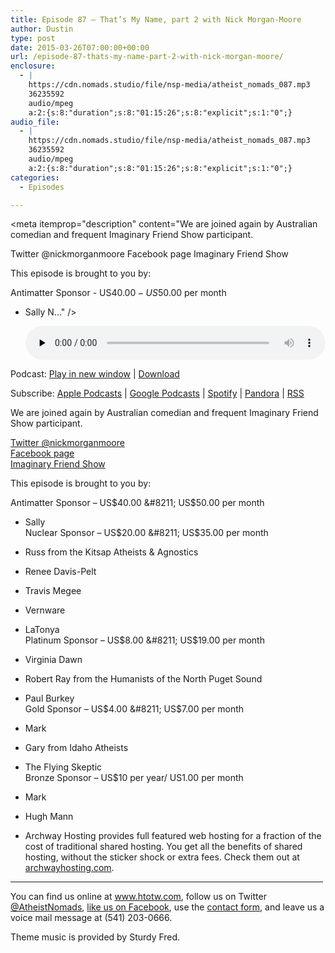 ```yaml
---
title: Episode 87 – That’s My Name, part 2 with Nick Morgan-Moore
author: Dustin
type: post
date: 2015-03-26T07:00:00+00:00
url: /episode-87-thats-my-name-part-2-with-nick-morgan-moore/
enclosure:
  - |
    https://cdn.nomads.studio/file/nsp-media/atheist_nomads_087.mp3
    36235592
    audio/mpeg
    a:2:{s:8:"duration";s:8:"01:15:26";s:8:"explicit";s:1:"0";}
audio_file:
  - |
    https://cdn.nomads.studio/file/nsp-media/atheist_nomads_087.mp3
    36235592
    audio/mpeg
    a:2:{s:8:"duration";s:8:"01:15:26";s:8:"explicit";s:1:"0";}
categories:
  - Episodes

---
```

<div itemscope itemtype="http://schema.org/AudioObject">
  <meta itemprop="name" content="Episode 87 – That’s My Name, part 2 with Nick Morgan-Moore" />
  
  <meta itemprop="uploadDate" content="2015-03-26T01:00:00-06:00" />
  
  <meta itemprop="encodingFormat" content="audio/mpeg" />
  
  <meta itemprop="duration" content="PT1H15M26S" />
  
  <meta itemprop="description" content="We are joined again by Australian comedian and frequent Imaginary Friend Show participant.

Twitter @nickmorganmoore
Facebook page
Imaginary Friend Show

This episode is brought to you by:

Antimatter Sponsor - US$40.00 - US$50.00 per month
* Sally
N..." />
  
  <meta itemprop="contentUrl" content="https://dts.podtrac.com/redirect.mp3/cdn.nomads.studio/file/nsp-media/atheist_nomads_087.mp3" />
  
  <meta itemprop="contentSize" content="34.6" />
  </p> 
  
  <div class="powerpress_player" id="powerpress_player_8342">
    <audio class="wp-audio-shortcode" id="audio-5151-86" preload="none" style="width: 100%;" controls="controls"><source type="audio/mpeg" src="https://dts.podtrac.com/redirect.mp3/cdn.nomads.studio/file/nsp-media/atheist_nomads_087.mp3?_=86" /><a href="https://dts.podtrac.com/redirect.mp3/cdn.nomads.studio/file/nsp-media/atheist_nomads_087.mp3">https://dts.podtrac.com/redirect.mp3/cdn.nomads.studio/file/nsp-media/atheist_nomads_087.mp3</a></audio>
  </div>
</div>

<p class="powerpress_links powerpress_links_mp3">
  Podcast: <a href="https://dts.podtrac.com/redirect.mp3/cdn.nomads.studio/file/nsp-media/atheist_nomads_087.mp3" class="powerpress_link_pinw" target="_blank" title="Play in new window" onclick="return powerpress_pinw('https://htotw.com/?powerpress_pinw=5151-podcast');" rel="nofollow">Play in new window</a> | <a href="https://dts.podtrac.com/redirect.mp3/cdn.nomads.studio/file/nsp-media/atheist_nomads_087.mp3" class="powerpress_link_d" title="Download" rel="nofollow" download="atheist_nomads_087.mp3">Download</a>
</p>

<p class="powerpress_links powerpress_subscribe_links">
  Subscribe: <a href="https://podcasts.apple.com/us/podcast/humanists-take-on-the-world/id530050098?mt=2&ls=1" class="powerpress_link_subscribe powerpress_link_subscribe_itunes" target="_blank" title="Subscribe on Apple Podcasts" rel="nofollow">Apple Podcasts</a> | <a href="https://www.google.com/podcasts?feed=aHR0cDovL2F0aGVpc3Rub21hZHMubGlic3luLmNvbS9yc3M%3D" class="powerpress_link_subscribe powerpress_link_subscribe_googleplay" target="_blank" title="Subscribe on Google Podcasts" rel="nofollow">Google Podcasts</a> | <a href="https://open.spotify.com/show/3LzK2xZGike6Tc1GEMtMbr?si=LieN9SNuTpq96smuaUsH8A" class="powerpress_link_subscribe powerpress_link_subscribe_spotify" target="_blank" title="Subscribe on Spotify" rel="nofollow">Spotify</a> | <a href="https://www.pandora.com/podcast/atheist-nomads/PC:10122?corr=62071012&part=ug" class="powerpress_link_subscribe powerpress_link_subscribe_pandora" target="_blank" title="Subscribe on Pandora" rel="nofollow">Pandora</a> | <a href="https://htotw.com/feed/podcast/" class="powerpress_link_subscribe powerpress_link_subscribe_rss" target="_blank" title="Subscribe via RSS" rel="nofollow">RSS</a>
</p>

We are joined again by Australian comedian and frequent Imaginary Friend Show participant.

<a href="https://twitter.com/nickmorganmoore" target="_blank" rel="noopener">Twitter @nickmorganmoore</a>  
<a href="https://www.facebook.com/pages/Nick-Morgan-Moore/" target="_blank" rel="noopener">Facebook page</a>  
<a href="http://imaginaryfriendsshow.com/" target="_blank" rel="noopener">Imaginary Friend Show</a>

This episode is brought to you by:

Antimatter Sponsor &#8211; US$40.00 &#8211; US$50.00 per month  
* Sally  
Nuclear Sponsor &#8211; US$20.00 &#8211; US$35.00 per month  
* Russ from the Kitsap Atheists & Agnostics  
* Renee Davis-Pelt  
* Travis Megee  
* Vernware  
* LaTonya  
Platinum Sponsor &#8211; US$8.00 &#8211; US$19.00 per month  
* Virginia Dawn  
* Robert Ray from the Humanists of the North Puget Sound  
* Paul Burkey  
Gold Sponsor &#8211; US$4.00 &#8211; US$7.00 per month  
* Mark  
* Gary from Idaho Atheists  
* The Flying Skeptic  
Bronze Sponsor &#8211; US$10 per year/ US1.00 per month  
* Mark  
* Hugh Mann

* Archway Hosting provides full featured web hosting for a fraction of the cost of traditional shared hosting. You get all the benefits of shared hosting, without the sticker shock or extra fees. Check them out at <a href="http://archwayhosting.com/" target="_blank" rel="noopener">archwayhosting.com</a>.

<hr width="500" />

You can find us online at <a href="https://www.htotw.com/" target="_blank" rel="noopener">www.htotw.com</a>, follow us on Twitter <a href="https://htotw.com/twitter" target="_blank" rel="noopener">@AtheistNomads</a>, <a href="https://htotw.com/facebook" target="_blank" rel="noopener">like us on Facebook</a>, use the [contact form](https://htotw.com/contact), and leave us a voice mail message at (541) 203-0666.

Theme music is provided by Sturdy Fred.
